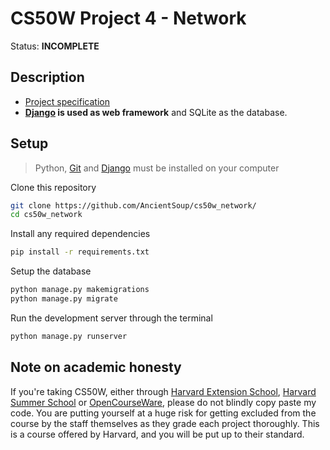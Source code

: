 # CS50W Project 4 - Network
Status: **INCOMPLETE**
  
## Description
* [Project specification](https://cs50.harvard.edu/web/2020/projects/4/network/#specification)
* **[Django](https://www.djangoproject.com) is used as web framework** and SQLite as the database.

## Setup 
> Python, [Git](https://git-scm.com) and [Django](https://www.djangoproject.com) must be installed on your computer

Clone this repository
```bash
git clone https://github.com/AncientSoup/cs50w_network/
cd cs50w_network
```  
Install any required dependencies
```bash
pip install -r requirements.txt
```  
Setup the database
```bash
python manage.py makemigrations
python manage.py migrate
```
Run the development server through the terminal
```bash
python manage.py runserver
```
  
## Note on academic honesty
If you're taking CS50W, either through [Harvard Extension School](https://extension.harvard.edu/), [Harvard Summer School](https://summer.harvard.edu/) or [OpenCourseWare](https://cs50.harvard.edu/web/), please do not blindly copy paste my code. You are putting yourself at a huge risk for getting excluded from the course by the staff themselves as they grade each project thoroughly. This is a course offered by Harvard, and you will be put up to their standard.
